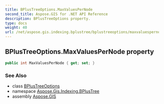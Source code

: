 ```yaml
---
title: BPlusTreeOptions.MaxValuesPerNode
second_title: Aspose.GIS for .NET API Reference
description: BPlusTreeOptions property. 
type: docs
weight: 40
url: /net/aspose.gis.indexing.bplustree/bplustreeoptions/maxvaluespernode/
---
```

## BPlusTreeOptions.MaxValuesPerNode property

```csharp
public int MaxValuesPerNode { get; set; }
```

### See Also

* class [BPlusTreeOptions](../)
* namespace [Aspose.Gis.Indexing.BPlusTree](../../bplustreeoptions/)
* assembly [Aspose.GIS](../../../)


